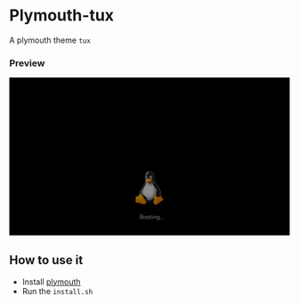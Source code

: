 # Plymouth-tux

A plymouth theme `tux`

### Preview
![using a color picker](tux.gif)

## How to use it 
- Install [plymouth](https://command-not-found.com/plymouth)
- Run the `install.sh`